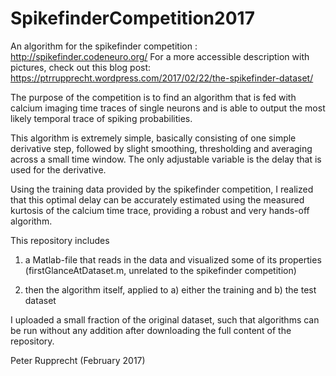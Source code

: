 # SpikefinderCompetition2017
An algorithm for the spikefinder competition : http://spikefinder.codeneuro.org/
For a more accessible description with pictures, check out this blog post: https://ptrrupprecht.wordpress.com/2017/02/22/the-spikefinder-dataset/

The purpose of the competition is to find an algorithm that is fed with calcium imaging time traces of single neurons and is able to output the most likely temporal trace of spiking probabilities.

This algorithm is extremely simple, basically consisting of one simple derivative step, followed by slight smoothing, thresholding and averaging across a small time window. The only adjustable variable is the delay that is used for the derivative.

Using the training data provided by the spikefinder competition, I realized that this optimal delay can be accurately estimated using the measured kurtosis of the calcium time trace, providing a robust and very hands-off algorithm.

This repository includes

1) a Matlab-file that reads in the data and visualized some of its properties (firstGlanceAtDataset.m, unrelated to the spikefinder competition)

2) then the algorithm itself, applied to a) either the training and b) the test dataset

I uploaded a small fraction of the original dataset, such that algorithms can be run without any addition after downloading the full content of the repository.

Peter Rupprecht (February 2017)
